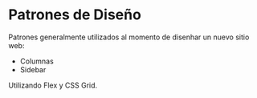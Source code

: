 # Patrones de Diseño
Patrones generalmente utilizados al momento de disenhar un nuevo sitio web:
- Columnas
- Sidebar

Utilizando Flex y CSS Grid.